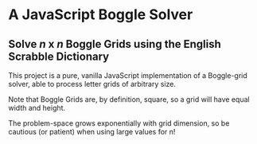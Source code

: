 # A JavaScript Boggle Solver


## Solve _n_ x _n_ Boggle Grids using the English Scrabble Dictionary

This project is a pure, vanilla JavaScript implementation of a Boggle-grid solver, able to process letter grids of arbitrary size.    

Note that Boggle Grids are, by definition, square, so a grid will have equal width and height.    

The problem-space grows exponentially with grid dimension, so be cautious (or patient) when using large values for n!

